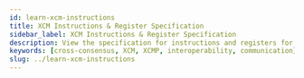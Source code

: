 ```yaml
---
id: learn-xcm-instructions
title: XCM Instructions & Register Specification
sidebar_label: XCM Instructions & Register Specification
description: View the specification for instructions and registers for the XCM messaging format.
keywords: [cross-consensus, XCM, XCMP, interoperability, communication]
slug: ../learn-xcm-instructions
---
```

